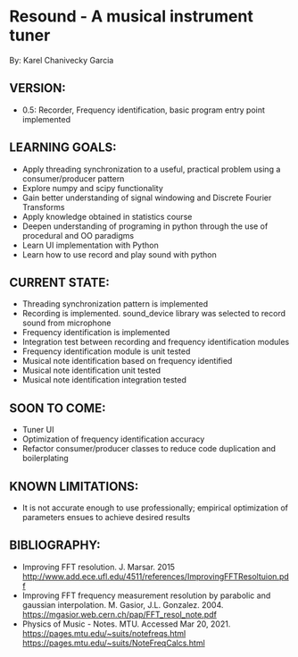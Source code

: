 # Resound - A musical instrument tuner

By: Karel Chanivecky Garcia

## VERSION:
- 0.5: Recorder, Frequency identification, basic program entry point implemented

## LEARNING GOALS:
- Apply threading synchronization to a useful, practical problem using a consumer/producer pattern
- Explore numpy and scipy functionality
- Gain better understanding of signal windowing and Discrete Fourier Transforms
- Apply knowledge obtained in statistics course
- Deepen understanding of programing in python through the use of procedural and OO paradigms
- Learn UI implementation with Python
- Learn how to use record and play sound with python

## CURRENT STATE:
- Threading synchronization pattern is implemented
- Recording is implemented. sound_device library was selected to record sound from microphone
- Frequency identification is implemented
- Integration test between recording and frequency identification modules
- Frequency identification module is unit tested
- Musical note identification based on frequency identified
- Musical note identification unit tested
- Musical note identification integration tested

## SOON TO COME:
- Tuner UI
- Optimization of frequency identification accuracy
- Refactor consumer/producer classes to reduce code duplication and boilerplating

## KNOWN LIMITATIONS:
- It is not accurate enough to use professionally; empirical optimization of parameters ensues to achieve desired results

## BIBLIOGRAPHY:

- Improving FFT resolution. J. Marsar. 2015<br>
  http://www.add.ece.ufl.edu/4511/references/ImprovingFFTResoltuion.pdf
- Improving FFT frequency measurement resolution by parabolic and gaussian interpolation. M. Gasior, J.L. Gonzalez. 2004.<br>
  https://mgasior.web.cern.ch/pap/FFT_resol_note.pdf
- Physics of Music - Notes. MTU. Accessed Mar 20, 2021.<br>
  https://pages.mtu.edu/~suits/notefreqs.html
  https://pages.mtu.edu/~suits/NoteFreqCalcs.html